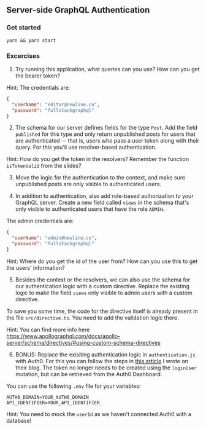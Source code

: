 ## Server-side GraphQL Authentication

### Get started

```
yarn && yarn start
```

### Excercises

1. Try running this application, what queries can you use? How can you get the bearer token?

Hint: The credentials are:

```json
{
  "userName": "editor@newline.co",
  "password": "fullstackgraphql"
}
```

2. The schema for our server defines fields for the type `Post`. Add the field `published` for this type and only return unpublished posts for users that are authenticated -- that is, users who pass a user token along with their query. For this you'll use resolver-based authentication.

Hint: How do you get the token in the resolvers? Remember the function `isTokenValid` from the slides?

3. Move the logic for the authentication to the context, and make sure unpublished posts are only visible to authenticated users.

4. In addition to authentication, also add role-based authorization to your GraphQL server. Create a new field called `views` in the schema that's only visible to authenticated users that have the role `ADMIN`.

The admin credentials are:

```json
{
  "userName": "admin@newline.co",
  "password": "fullstackgraphql"
}
```

Hint: Where do you get the id of the user from? How can you use this to get the users' information?

5. Besides the context or the resolvers, we can also use the schema for our authentication logic with a custom directive. Replace the existing logic to make the field `views` only visible to admin users with a custom directive.

To save you some time, the code for the directive itself is already present in the file `src/directive.ts`. You need to add the validation logic there.

Hint: You can find more info here https://www.apollographql.com/docs/apollo-server/schema/directives/#using-custom-schema-directives

6. BONUS: Replace the exisiting authentication logic in `authentication.js` with Auth0. For this you can follow the steps in [this article](https://auth0.com/blog/build-and-secure-a-graphql-server-with-node-js/#Securing-a-GraphQL-Server-with-Auth0) I wrote on their blog. The token no longer needs to be created using the `loginUser` mutation, but can be retrieved from the Auth0 Dashboard.

You can use the following `.env` file for your variables:

```
AUTH0_DOMAIN=YOUR_AUTH0_DOMAIN
API_IDENTIFIER=YOUR_API_IDENTIFIER
```

Hint: You need to mock the `userId` as we haven't connected Auth0 with a database!